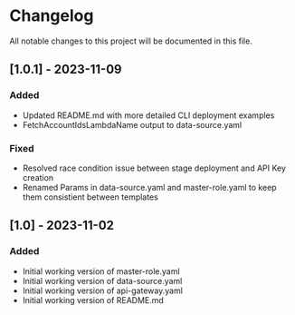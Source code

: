 # Changelog

All notable changes to this project will be documented in this file.

## [1.0.1] - 2023-11-09

### Added
- Updated README.md with more detailed CLI deployment examples
- FetchAccountIdsLambdaName output to data-source.yaml

### Fixed
- Resolved race condition issue between stage deployment and API Key creation
- Renamed Params in data-source.yaml and master-role.yaml to keep them consistient between templates

## [1.0] - 2023-11-02

### Added
- Initial working version of master-role.yaml
- Initial working version of data-source.yaml
- Initial working version of api-gateway.yaml
- Initial working version of README.md
